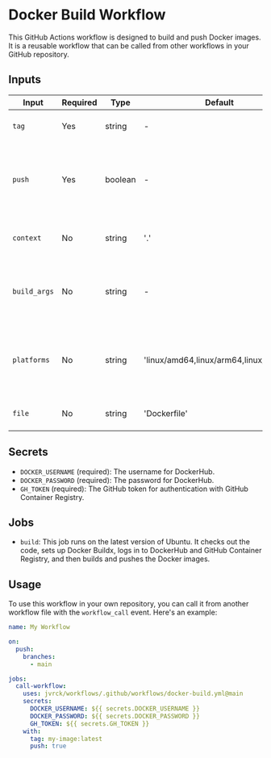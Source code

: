 # Docker Build Workflow

This GitHub Actions workflow is designed to build and push Docker images. It is a reusable workflow that can be called from other workflows in your GitHub repository.

## Inputs

| Input | Required | Type | Default | Description |
|-------|----------|------|---------|-------------|
| `tag` | Yes | string | - | The tag for the Docker image. |
| `push` | Yes | boolean | - | A boolean indicating whether to push the image to Docker registries. |
| `context` | No | string | '.' | The context path for Docker build. |
| `build_args` | No | string | - | Any build arguments to pass to Docker build command. |
| `platforms` | No | string | 'linux/amd64,linux/arm64,linux/arm/v7' | The platforms for which the Docker image should be built. |
| `file` | No | string | 'Dockerfile' | The path to the Dockerfile. |

## Secrets

- `DOCKER_USERNAME` (required): The username for DockerHub.
- `DOCKER_PASSWORD` (required): The password for DockerHub.
- `GH_TOKEN` (required): The GitHub token for authentication with GitHub Container Registry.

## Jobs

- `build`: This job runs on the latest version of Ubuntu. It checks out the code, sets up Docker Buildx, logs in to DockerHub and GitHub Container Registry, and then builds and pushes the Docker images.

## Usage

To use this workflow in your own repository, you can call it from another workflow file with the `workflow_call` event. Here's an example:

```yaml
name: My Workflow

on:
  push:
    branches:
      - main

jobs:
  call-workflow:
    uses: jvrck/workflows/.github/workflows/docker-build.yml@main
    secrets:
      DOCKER_USERNAME: ${{ secrets.DOCKER_USERNAME }}
      DOCKER_PASSWORD: ${{ secrets.DOCKER_PASSWORD }}
      GH_TOKEN: ${{ secrets.GH_TOKEN }}
    with:
      tag: my-image:latest
      push: true